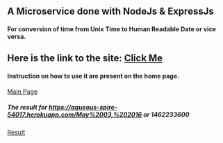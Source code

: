 ## A Microservice done with NodeJs & ExpressJs 
#### For conversion of time from Unix Time to Human Readable Date or vice versa. 

## Here is the link to the site: [Click Me](https://aqueous-spire-54017.herokuapp.com)
#### Instruction on how to use it are present on the home page.
[Main Page](http://i.imgur.com/rt9Yd1B.png)


##### The result for https://aqueous-spire-54017.herokuapp.com/May%2003,%202016 or 1462233600
[Result](http://i.imgur.com/SHMCyrv.png)